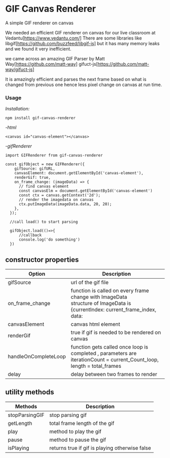 # GIF Canvas Renderer

A simple GIF renderer on canvas

We needed an efficient GIF renderer on canvas for our live classroom at Vedantu[https://www.vedantu.com/]
There are some libraries like libgif[https://github.com/buzzfeed/libgif-js] but it has many memory leaks and we found it very inefficient.

we came across an amazing GIF Parser by Matt Way[https://github.com/matt-way] gifuct-js[https://github.com/matt-way/gifuct-js]

It is amazingly efficient and parses the next frame based on what is changed from previous one hence less pixel change on canvas at run time.

### Usage

_Installation:_

    npm install gif-canvas-renderer

-_html_

    <canvas id="canvas-element"></canvas>

-_gifRenderer_

    import GIFRenderer from gif-canvas-renderer

    const gifObject = new GIFRenderer({
        gifSource: gifURL,
        canvasElement: document.getElementById('canvas-element'),
        renderGif: true,
        on_frame_change: (imageData) => {
          // find canvas element
          const canvasElm = document.getElementById('canvas-element')
          const ctx = canvas.getContext('2d');
          // render the imagedata on canvas
          ctx.putImageData(imageData.data, 20, 20);
        },
      });

      //call load() to start parsing

      gifObject.load(()=>{
          //callback
          console.log('do something')
      })
 
## constructor properties

| Option              | Description                                                           |
|---------------------|-----------------------------------------------------------------------|
| gifSource           | url of the gif file                                                   |
| on_frame_change     | function is called on every frame change with ImageData  <br> structure of ImageData is <br> {currentIndex: current_frame_index, data:   |ImageData, totalFrames: total_frames_in_the_gif }                                                        |
| canvasElement       | canvas html element                                                   |
| renderGif           | true if gif is needed to be rendered on canvas                        |
| handleOnCompleteLoop| function gets called once loop is completed , parameters are <br> iterationCount = current_Count_loop, length = total_frames                                    |
| delay               | delay between two frames to render                                    |

## utility methods

| Methods             | Description                                                           |
|---------------------|-----------------------------------------------------------------------|
| stopParsingGIF      | stop parsing gif                                                      |
| getLength           | total frame length of the gif                                         |
| play                | method to play the gif                                                |
| pause               | method to pause the gif                                               |
| isPlaying           | returns true if gif is playing otherwise false                        |



